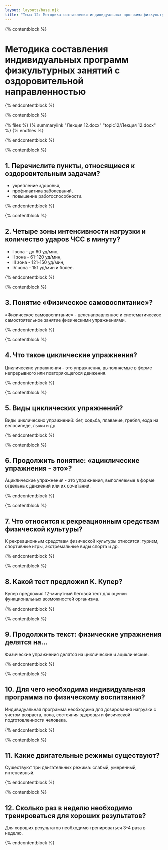 ```yaml
---
layout: layouts/base.njk
title: "Тема 12: Методика составления индивидуальных программ физкультурных занятий с оздоровительной направленностью"
---
```


{% contentblock %}

# Методика составления индивидуальных программ физкультурных занятий с оздоровительной направленностью

{% endcontentblock %}

{% contentblock %}

{% files %}
    {% summarylink "Лекция 12.docx" "topic12/Лекция 12.docx" %}
{% endfiles %}

{% endcontentblock %}

{% contentblock %}

## 1. Перечислите пункты, относящиеся к оздоровительным задачам?

- укрепление здоровья,
- профилактика заболеваний,
- повышение работоспособности.

{% endcontentblock %}

{% contentblock %}

## 2. Четыре зоны интенсивности нагрузки и количество ударов ЧСС в минуту?

- I зона - до 60 уд/мин,
- II зона - 61-120 уд/мин,
- III зона - 121-150 уд/мин,
- IV зона - 151 уд/мин и более.

{% endcontentblock %}

{% contentblock %}

## 3. Понятие «Физическое самовоспитание»?

«Физическое самовоспитание» - целенаправленное и систематическое самостоятельное занятие физическими упражнениями.

{% endcontentblock %}

{% contentblock %}

## 4. Что такое циклические упражнения?

Циклические упражнения - это упражнения, выполняемые в форме непрерывного или повторяющегося движения.

{% endcontentblock %}

{% contentblock %}

## 5. Виды циклических упражнений?

Виды циклических упражнений: бег, ходьба, плавание, гребля, езда на велосипеде, лыжи и др.

{% endcontentblock %}

{% contentblock %}

## 6. Продолжить понятие: «ациклические упражнения - это»?

Ациклические упражнения - это упражнения, выполняемые в форме отдельных движений или их сочетаний.

{% endcontentblock %}

{% contentblock %}

## 7. Что относится к рекреационным средствам физической культуры?

К рекреационным средствам физической культуры относятся: туризм, спортивные игры, экстремальные виды спорта и др.

{% endcontentblock %}

{% contentblock %}

## 8. Какой тест предложил К. Купер?

Купер предложил 12-минутный беговой тест для оценки функциональных возможностей организма.

{% endcontentblock %}

{% contentblock %}

## 9. Продолжить текст: физические упражнения делятся на…

Физические упражнения делятся на циклические и ациклические.

{% endcontentblock %}

{% contentblock %}

## 10. Для чего необходима индивидуальная программа по физическому воспитанию?

Индивидуальная программа необходима для дозирования нагрузки с учетом возраста, пола, состояния здоровья и физической подготовленности человека.

{% endcontentblock %}

{% contentblock %}

## 11. Какие двигательные режимы существуют?

Существуют три двигательных режима: слабый, умеренный, интенсивный.

{% endcontentblock %}

{% contentblock %}

## 12. Сколько раз в неделю необходимо тренироваться для хороших результатов?

Для хороших результатов необходимо тренироваться 3-4 раза в неделю.

{% endcontentblock %}

